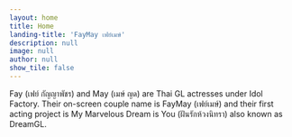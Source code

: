 ```yaml
---
layout: home
title: Home
landing-title: 'FayMay เฟย์เมษ์'
description: null
image: null
author: null
show_tile: false
---
```


Fay (เฟย์ กัญญาพัชร) and May (เมษ์ ญด) are Thai GL actresses under Idol Factory. Their on-screen couple name is FayMay (เฟย์เมษ์) and their first acting project is My Marvelous Dream is You (ฝันรักห้วงนิทรา) also known as DreamGL.
